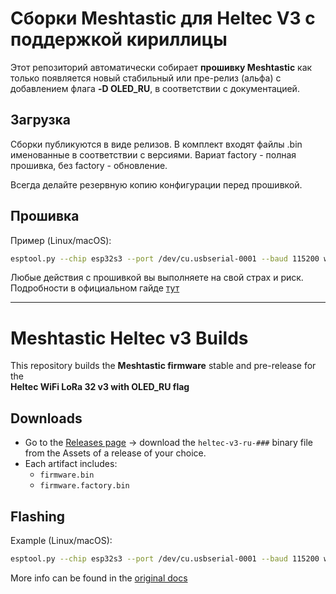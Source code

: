 # Сборки Meshtastic для Heltec V3 с поддержкой кириллицы

Этот репозиторий автоматически собирает **прошивку Meshtastic** как только появляется новый стабильный или пре-релиз (альфа) с добавлением флага **-D OLED_RU**, в соответствии с документацией.

## Загрузка

Сборки публикуются в виде релизов. В комплект входят файлы .bin именованные в соответствии с версиями. Вариат factory - полная прошивка, без factory - обновление.

Всегда делайте резервную копию конфигурации перед прошивкой. 

## Прошивка
Пример (Linux/macOS):
```bash
esptool.py --chip esp32s3 --port /dev/cu.usbserial-0001 --baud 115200 write_flash -z 0x0 firmware.factory.bin
```

Любые действия с прошивкой вы выполняете на свой страх и риск.
Подробности в официальном гайде [тут](https://meshtastic.org/docs/getting-started/flashing-firmware/esp32/cli-script/)

---


# Meshtastic Heltec v3 Builds

This repository builds the **Meshtastic firmware** stable and pre-release for the  
**Heltec WiFi LoRa 32 v3 with OLED_RU flag** 

## Downloads
- Go to the [Releases page](../../releases) →  download the `heltec-v3-ru-###` binary file from the Assets of a release of your choice.
- Each artifact includes:
  - `firmware.bin`
  - `firmware.factory.bin`

## Flashing
Example (Linux/macOS):
```bash
esptool.py --chip esp32s3 --port /dev/cu.usbserial-0001 --baud 115200 write_flash -z 0x0 firmware.factory.bin
```


More info can be found in the [original docs](https://meshtastic.org/docs/getting-started/flashing-firmware/esp32/cli-script/)
